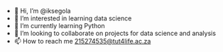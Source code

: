 - 👋 Hi, I’m @iksegola
- 👀 I’m interested in learning data science
- 🌱 I’m currently learning Python 
- 💞️ I’m looking to collaborate on projects for data science and analysis
- 📫 How to reach me 215274535@tut4life.ac.za

<!---
iksegola/iksegola is a ✨ special ✨ repository because its `README.md` (this file) appears on your GitHub profile.
You can click the Preview link to take a look at your changes.
--->
